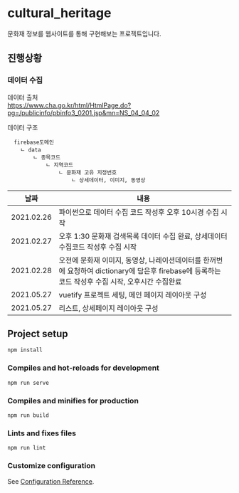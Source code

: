 # cultural_heritage
문화재 정보를 웹사이트를 통해 구현해보는 프로젝트입니다.
## 진행상황
### 데이터 수집
데이터 출처<br>
https://www.cha.go.kr/html/HtmlPage.do?pg=/publicinfo/pbinfo3_0201.jsp&mn=NS_04_04_02

데이터 구조<br>
```
  firebase도메인
    ㄴ data
        ㄴ 종목코드
            ㄴ 지역코드
                ㄴ 문화재 고유 지정번호
                    ㄴ 상세데이터, 이미지, 동영상
```
|날짜|내용|
|-----------|----|
|2021.02.26 | 파이썬으로 데이터 수집 코드 작성후 오후 10시경 수집 시작|
|2021.02.27 | 오후 1:30 문화재 검색목록 데이터 수집 완료, 상세데이터 수집코드 작성후 수집 시작|
|2021.02.28 | 오전에 문화재 이미지, 동영상, 나레이션데이터를 한꺼번에 요청하여 dictionary에 담은후 firebase에 등록하는 코드 작성후 수집 시작, 오후시간 수집완료|
|2021.05.27| vuetify 프로젝트 세팅, 메인 페이지 레이아웃 구성|
|2021.05.27| 리스트, 상세페이지 레이아웃 구성|


## Project setup
```
npm install
```

### Compiles and hot-reloads for development
```
npm run serve
```

### Compiles and minifies for production
```
npm run build
```

### Lints and fixes files
```
npm run lint
```

### Customize configuration
See [Configuration Reference](https://cli.vuejs.org/config/).

